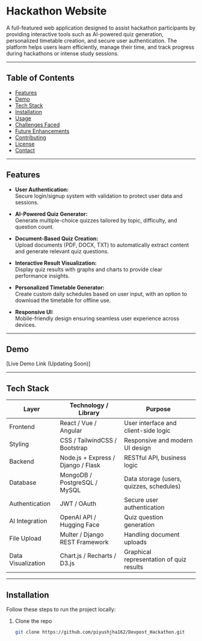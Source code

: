 # Hackathon Website

A full-featured web application designed to assist hackathon participants by providing interactive tools such as AI-powered quiz generation, personalized timetable creation, and secure user authentication. The platform helps users learn efficiently, manage their time, and track progress during hackathons or intense study sessions.

---

## Table of Contents

- [Features](#features)  
- [Demo](#demo)  
- [Tech Stack](#tech-stack)  
- [Installation](#installation)  
- [Usage](#usage)  
- [Challenges Faced](#challenges-faced)  
- [Future Enhancements](#future-enhancements)  
- [Contributing](#contributing)  
- [License](#license)  
- [Contact](#contact)

---

## Features

- **User Authentication:**  
  Secure login/signup system with validation to protect user data and sessions.

- **AI-Powered Quiz Generator:**  
  Generate multiple-choice quizzes tailored by topic, difficulty, and question count.

- **Document-Based Quiz Creation:**  
  Upload documents (PDF, DOCX, TXT) to automatically extract content and generate relevant quiz questions.

- **Interactive Result Visualization:**  
  Display quiz results with graphs and charts to provide clear performance insights.

- **Personalized Timetable Generator:**  
  Create custom daily schedules based on user input, with an option to download the timetable for offline use.

- **Responsive UI:**  
  Mobile-friendly design ensuring seamless user experience across devices.

---

## Demo

[Live Demo Link (Updating Soon)]  


---

## Tech Stack

| Layer          | Technology / Library              | Purpose                                |
| -------------- | -------------------------------- | ------------------------------------ |
| Frontend       | React / Vue / Angular             | User interface and client-side logic |
| Styling        | CSS / TailwindCSS / Bootstrap    | Responsive and modern UI design       |
| Backend        | Node.js + Express / Django / Flask | RESTful API, business logic           |
| Database       | MongoDB / PostgreSQL / MySQL     | Data storage (users, quizzes, schedules) |
| Authentication | JWT / OAuth                      | Secure user authentication            |
| AI Integration | OpenAI API / Hugging Face        | Quiz question generation              |
| File Upload    | Multer / Django REST Framework   | Handling document uploads             |
| Data Visualization | Chart.js / Recharts / D3.js   | Graphical representation of quiz results |

---

## Installation

Follow these steps to run the project locally:

1. Clone the repo  
   ```bash
   git clone https://github.com/piyushjha162/Devpost_Hackathon.git
